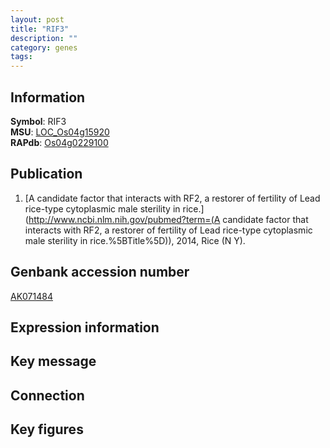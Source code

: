```yaml
---
layout: post
title: "RIF3"
description: ""
category: genes
tags: 
---
```


## Information
__Symbol__: RIF3  
__MSU__: [LOC_Os04g15920](http://rice.plantbiology.msu.edu/cgi-bin/ORF_infopage.cgi?orf=LOC_Os04g15920)  
__RAPdb__: [Os04g0229100](http://rapdb.dna.affrc.go.jp/viewer/gbrowse_details/irgsp1?name=Os04g0229100)  

## Publication
1. [A candidate factor that interacts with RF2, a restorer of fertility of Lead rice-type cytoplasmic male sterility in rice.](http://www.ncbi.nlm.nih.gov/pubmed?term=(A candidate factor that interacts with RF2, a restorer of fertility of Lead rice-type cytoplasmic male sterility in rice.%5BTitle%5D)), 2014, Rice (N Y).

## Genbank accession number
[AK071484](http://www.ncbi.nlm.nih.gov/nuccore/AK071484)

## Expression information

## Key message

## Connection

## Key figures


